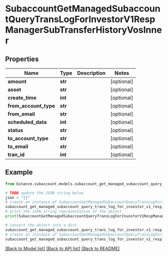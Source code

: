 # SubaccountGetManagedSubaccountQueryTransLogForInvestorV1RespManagerSubTransferHistoryVosInner


## Properties

Name | Type | Description | Notes
------------ | ------------- | ------------- | -------------
**amount** | **str** |  | [optional] 
**asset** | **str** |  | [optional] 
**create_time** | **int** |  | [optional] 
**from_account_type** | **str** |  | [optional] 
**from_email** | **str** |  | [optional] 
**scheduled_data** | **int** |  | [optional] 
**status** | **str** |  | [optional] 
**to_account_type** | **str** |  | [optional] 
**to_email** | **str** |  | [optional] 
**tran_id** | **int** |  | [optional] 

## Example

```python
from binance.subaccount.models.subaccount_get_managed_subaccount_query_trans_log_for_investor_v1_resp_manager_sub_transfer_history_vos_inner import SubaccountGetManagedSubaccountQueryTransLogForInvestorV1RespManagerSubTransferHistoryVosInner

# TODO update the JSON string below
json = "{}"
# create an instance of SubaccountGetManagedSubaccountQueryTransLogForInvestorV1RespManagerSubTransferHistoryVosInner from a JSON string
subaccount_get_managed_subaccount_query_trans_log_for_investor_v1_resp_manager_sub_transfer_history_vos_inner_instance = SubaccountGetManagedSubaccountQueryTransLogForInvestorV1RespManagerSubTransferHistoryVosInner.from_json(json)
# print the JSON string representation of the object
print(SubaccountGetManagedSubaccountQueryTransLogForInvestorV1RespManagerSubTransferHistoryVosInner.to_json())

# convert the object into a dict
subaccount_get_managed_subaccount_query_trans_log_for_investor_v1_resp_manager_sub_transfer_history_vos_inner_dict = subaccount_get_managed_subaccount_query_trans_log_for_investor_v1_resp_manager_sub_transfer_history_vos_inner_instance.to_dict()
# create an instance of SubaccountGetManagedSubaccountQueryTransLogForInvestorV1RespManagerSubTransferHistoryVosInner from a dict
subaccount_get_managed_subaccount_query_trans_log_for_investor_v1_resp_manager_sub_transfer_history_vos_inner_from_dict = SubaccountGetManagedSubaccountQueryTransLogForInvestorV1RespManagerSubTransferHistoryVosInner.from_dict(subaccount_get_managed_subaccount_query_trans_log_for_investor_v1_resp_manager_sub_transfer_history_vos_inner_dict)
```
[[Back to Model list]](../README.md#documentation-for-models) [[Back to API list]](../README.md#documentation-for-api-endpoints) [[Back to README]](../README.md)


